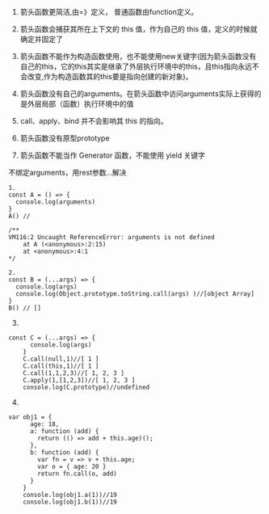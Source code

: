 1. 箭头函数更简洁,由=》定义， 普通函数由function定义。
2. 箭头函数会捕获其所在上下文的 this 值，作为自己的 this 值，定义的时候就确定并固定了
3. 箭头函数不能作为构造函数使用，也不能使用new关键字(因为箭头函数没有自己的this，它的this其实是继承了外层执行环境中的this，且this指向永远不会改变,作为构造函数其的this要是指向创建的新对象)。
4. 箭头函数没有自己的arguments。在箭头函数中访问arguments实际上获得的是外层局部（函数）执行环境中的值
5.  call、apply、bind 并不会影响其 this 的指向。

6. 箭头函数没有原型prototype

7.  箭头函数不能当作 Generator 函数，不能使用 yield 关键字





不绑定arguments，用rest参数…解决

```
1.
const A = () => {
  console.log(arguments)
}
A() // 

/**
VM116:2 Uncaught ReferenceError: arguments is not defined
    at A (<anonymous>:2:15)
    at <anonymous>:4:1
*/

2.
const B = (...args) => {
  console.log(args)
  console.log(Object.prototype.toString.call(args) )//[object Array]
}
B() // []
```

3. 
```
const C = (...args) => {
	  console.log(args)
	}
	C.call(null,1)//[ 1 ]
	C.call(this,1)//[ 1 ]
	C.call(1,1,2,3)//[ 1, 2, 3 ]
	C.apply(1,[1,2,3])//[ 1, 2, 3 ]
	console.log(C.prototype)//undefined
```

4.

```
var obj1 = {
	  age: 18,
	  a: function (add) {
	    return (() => add + this.age)();
	  },
	  b: function (add) {
	    var fn = v => v + this.age;
	    var o = { age: 20 }
	    return fn.call(o, add)
	  }
	}
	console.log(obj1.a(1))//19
	console.log(obj1.b(1))//19
```